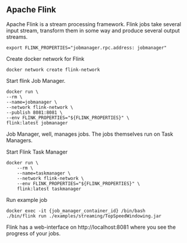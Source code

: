 ## Apache Flink

Apache Flink is a stream processing framework.
Flink jobs take several input stream, transform them in some way and produce
several output streams.

```shell
export FLINK_PROPERTIES="jobmanager.rpc.address: jobmanager"
```

Create docker network for Flink

```shell
docker network create flink-network
```

Start flink Job Manager.

```shell
docker run \
--rm \
--name=jobmanager \
--network flink-network \
--publish 8081:8081 \
--env FLINK_PROPERTIES="${FLINK_PROPERTIES}" \
flink:latest jobmanager
```

Job Manager, well, manages jobs. The jobs themselves run on Task Managers.

Start Flink Task Manager

```shell
docker run \
    --rm \
    --name=taskmanager \
    --network flink-network \
    --env FLINK_PROPERTIES="${FLINK_PROPERTIES}" \
    flink:latest taskmanager
```

Run example job

```shell
docker exec -it {job_manager_container_id} /bin/bash
./bin/flink run ./examples/streaming/TopSpeedWindowing.jar
```

Flink has a web-interface on http://localhost:8081 where you see the progress
of your jobs.
